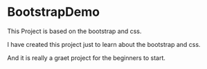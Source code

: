 # BootstrapDemo

This Project is based on the bootstrap and css.

I have created this project just to learn about the bootstrap and css.

And it is really a graet project for the beginners to start.
